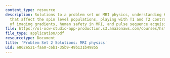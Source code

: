 ```yaml
---
content_type: resource
description: Solutions to a problem set on MRI physics, understanding K-space, factors
  that affect the spin level populations, playing with T1 and T2 contrast, calculation
  of imaging gradients, human safety in MRI, and pulse sequence acquisition parameters.
file: https://ol-ocw-studio-app-production.s3.amazonaws.com/courses/hst-583-functional-magnetic-resonance-imaging-data-acquisition-and-analysis-fall-2008/e862e521faa0c6b135b949b131b49855_ps2_soln.pdf
file_type: application/pdf
resourcetype: Document
title: 'Problem Set 2 Solutions: MRI physics'
uid: e862e521-faa0-c6b1-35b9-49b131b49855
---
```

